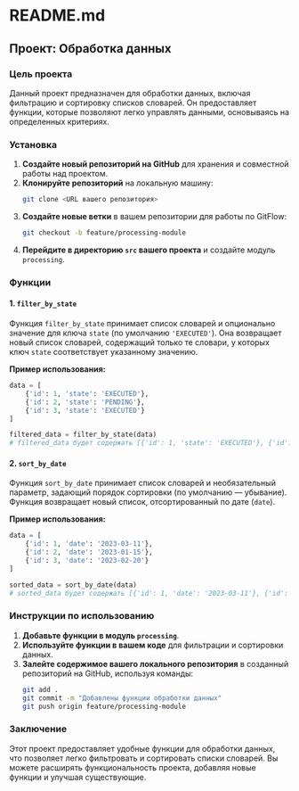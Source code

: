 # README.md

## Проект: Обработка данных

### Цель проекта

Данный проект предназначен для обработки данных, включая фильтрацию и сортировку списков словарей. Он предоставляет функции, которые позволяют легко управлять данными, основываясь на определенных критериях.

### Установка

1. **Создайте новый репозиторий на GitHub** для хранения и совместной работы над проектом.
2. **Клонируйте репозиторий** на локальную машину:
   ```bash
   git clone <URL вашего репозитория>
   ```
3. **Создайте новые ветки** в вашем репозитории для работы по GitFlow:
   ```bash
   git checkout -b feature/processing-module
   ```
4. **Перейдите в директорию `src` вашего проекта** и создайте модуль `processing`.

### Функции

#### 1. `filter_by_state`

Функция `filter_by_state` принимает список словарей и опционально значение для ключа `state` (по умолчанию `'EXECUTED'`). Она возвращает новый список словарей, содержащий только те словари, у которых ключ `state` соответствует указанному значению.

**Пример использования:**

```python
data = [
    {'id': 1, 'state': 'EXECUTED'},
    {'id': 2, 'state': 'PENDING'},
    {'id': 3, 'state': 'EXECUTED'}
]

filtered_data = filter_by_state(data)
# filtered_data будет содержать [{'id': 1, 'state': 'EXECUTED'}, {'id': 3, 'state': 'EXECUTED'}]
```

#### 2. `sort_by_date`

Функция `sort_by_date` принимает список словарей и необязательный параметр, задающий порядок сортировки (по умолчанию — убывание). Функция возвращает новый список, отсортированный по дате (`date`).

**Пример использования:**

```python
data = [
    {'id': 1, 'date': '2023-03-11'},
    {'id': 2, 'date': '2023-01-15'},
    {'id': 3, 'date': '2023-02-20'}
]

sorted_data = sort_by_date(data)
# sorted_data будет содержать [{'id': 1, 'date': '2023-03-11'}, {'id': 3, 'date': '2023-02-20'}, {'id': 2, 'date': '2023-01-15'}]
```

### Инструкции по использованию

1. **Добавьте функции в модуль `processing`**.
2. **Используйте функции в вашем коде** для фильтрации и сортировки данных.
3. **Залейте содержимое вашего локального репозитория** в созданный репозиторий на GitHub, используя команды:
   ```bash
   git add .
   git commit -m "Добавлены функции обработки данных"
   git push origin feature/processing-module
   ```

### Заключение

Этот проект предоставляет удобные функции для обработки данных, что позволяет легко фильтровать и сортировать списки словарей. Вы можете расширять функциональность проекта, добавляя новые функции и улучшая существующие.
